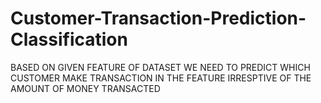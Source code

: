 # Customer-Transaction-Prediction-Classification
BASED ON GIVEN FEATURE OF DATASET WE NEED TO PREDICT WHICH CUSTOMER MAKE TRANSACTION IN THE FEATURE IRRESPTIVE OF THE AMOUNT OF MONEY TRANSACTED
